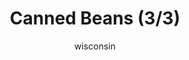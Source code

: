 ---
media: "images/rounds/round_4_1/kwons_beans_3.png"
media_type: image
title: Canned Beans (3/3)
author: wisconsin
desc: Kwon Myong-hwa develops an insatiable hunger for baked beans.
---